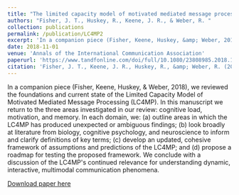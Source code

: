 ```yaml
---
title: "The limited capacity model of motivated mediated message processing: looking to the future"
authors: "Fisher, J. T., Huskey, R., Keene, J. R., & Weber, R. "
collection: publications
permalink: /publication/LC4MP2
excerpt: 'In a companion piece (Fisher, Keene, Huskey, &amp; Weber, 2018), we reviewed the foundations and current state of the Limited Capacity Model of Motivated Mediated Message Processing (LC4MP). In this manuscript we return to the three areas investigated in our review: cognitive load, motivation, and memory. In each domain, we: (a) outline areas in which the LC4MP has produced unexpected or ambiguous findings; (b) look broadly at literature from biology, cognitive psychology, and neuroscience to inform and clarify definitions of key terms; (c) develop an updated, cohesive framework of assumptions and predictions of the LC4MP; and (d) propose a roadmap for testing the proposed framework. We conclude with a discussion of the LC4MP&apos;s continued relevance for understanding dynamic, interactive, multimodal communication phenomena.'
date: 2018-11-01
venue: 'Annals of the International Communication Association'
paperurl: 'https://www.tandfonline.com/doi/full/10.1080/23808985.2018.1534551'
citation: 'Fisher, J. T., Keene, J. R., Huskey, R., &amp; Weber, R. (2018). The limited capacity model of motivated mediated message processing: looking to the future. Annals of the International Communication Association, 42(4), 291-315'
---
```

In a companion piece (Fisher, Keene, Huskey, &amp; Weber, 2018), we reviewed the foundations and current state of the Limited Capacity Model of Motivated Mediated Message Processing (LC4MP). In this manuscript we return to the three areas investigated in our review: cognitive load, motivation, and memory. In each domain, we: (a) outline areas in which the LC4MP has produced unexpected or ambiguous findings; (b) look broadly at literature from biology, cognitive psychology, and neuroscience to inform and clarify definitions of key terms; (c) develop an updated, cohesive framework of assumptions and predictions of the LC4MP; and (d) propose a roadmap for testing the proposed framework. We conclude with a discussion of the LC4MP&apos;s continued relevance for understanding dynamic, interactive, multimodal communication phenomena.

[Download paper here](https://www.tandfonline.com/doi/full/10.1080/23808985.2018.1534551)
